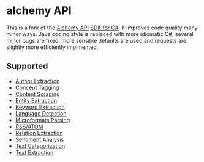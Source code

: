 alchemy API
===========

This is a fork of the [Alchemy API](http://www.alchemyapi.com/) [SDK for C#](http://www.alchemyapi.com/developers/sdks/). It improves code quality many minor ways. Java coding style is replaced with more idiomatic C#, several minor bugs are fixed, more sensible defaults are used and requests are slightly more efficiently implmented.

Supported
---------
* [Author Extraction](http://www.alchemyapi.com/api/author/)
* [Concept Tagging](http://www.alchemyapi.com/api/concept/)
* [Content Scraping](http://www.alchemyapi.com/api/scrape/)
* [Entity Extraction](http://www.alchemyapi.com/api/entity/)
* [Keyword Extraction](http://www.alchemyapi.com/api/keyword/)
* [Language Detection](http://www.alchemyapi.com/api/lang/)
* [Microformats Parsing](http://www.alchemyapi.com/api/mformat/)
* [RSS/ATOM](http://www.alchemyapi.com/api/feed/)
* [Relation Extraction](http://www.alchemyapi.com/api/relation/)
* [Sentiment Analysis](http://www.alchemyapi.com/api/sentiment/)
* [Text Categorization](http://www.alchemyapi.com/api/categ/)
* [Text Extraction](http://www.alchemyapi.com/api/text/)